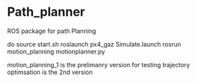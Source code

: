 # Path_planner
ROS package for path Planning

do
			source start.sh
			roslaunch px4_gaz Simulate.launch 
			rosrun motion_planning motionplanner.py

motion_planning_1 is the prelimanry version for testing
trajectory optimsation is the 2nd version
